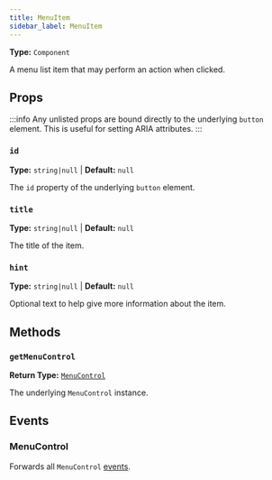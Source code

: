 ```yaml
---
title: MenuItem
sidebar_label: MenuItem
---
```


**Type:** `Component`

A menu list item that may perform an action when clicked.

## Props

:::info
Any unlisted props are bound directly to the underlying `button` element. This is useful for setting ARIA attributes.
:::

### `id`

**Type:** `string|null` | **Default:** `null`

The `id` property of the underlying `button` element.

### `title`

**Type:** `string|null` | **Default:** `null`

The title of the item.

### `hint`

**Type:** `string|null` | **Default:** `null`

Optional text to help give more information about the item.

## Methods

### `getMenuControl`

**Return Type:** [`MenuControl`](./menu-control.md)

The underlying `MenuControl` instance.

## Events

### MenuControl

Forwards all `MenuControl` [events](./menu-control.md#events).